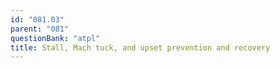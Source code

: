 ```yaml
---
id: "081.03"
parent: "081"
questionBank: "atpl"
title: Stall, Mach tuck, and upset prevention and recovery
---
```

